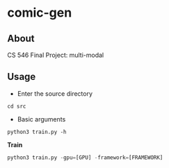 # comic-gen

## About

CS 546 Final Project: multi-modal

## Usage

- Enter the source directory

```
cd src
```

- Basic arguments

```
python3 train.py -h
```

**Train**

```python
python3 train.py -gpu=[GPU] -framework=[FRAMEWORK]
```